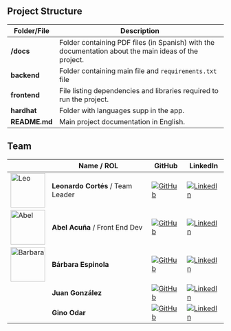 ## Project Structure

| Folder/File              | Description                                                                                  |
| ------------------------ | -------------------------------------------------------------------------------------------- |
| **/docs**                | Folder containing PDF files (in Spanish) with the documentation about the main ideas of the project.|
| **backend**                 | Folder containing main file and `requirements.txt` file |
| **frontend**     | File listing dependencies and libraries required to run the project.                           |
| **hardhat**            | Folder with languages supp in the app.                           |
| **README.md**            | Main project documentation in English.                                                         |



## Team

|  | Name / ROL                  | GitHub                                                                                      | LinkedIn                                                                                           |
|------|------------------------|--------------------------------------------------------------------------------------------|---------------------------------------------------------------------------------------------------|
| <img src="https://drive.google.com/uc?export=view&id=1bKk25gBW5-KdsSWzl4B2g68N-tqb2Hjj" alt="Leo" width="80"> | **Leonardo Cortés** / Team Leader   | [![GitHub](https://img.shields.io/badge/GitHub-181717?style=flat-square&logo=github&logoColor=white)](https://github.com/leocortes85/) | [![LinkedIn](https://img.shields.io/badge/LinkedIn-%231DA1F2.svg?style=flat-square&logo=linkedin&logoColor=white)](https://www.linkedin.com/in/leonardo-cort%C3%A9s-zambrano/) |
| <img src="https://drive.google.com/uc?export=view&id=1EGetWqb2XcOIv0_BqcfhUXE_d94wG5Mr" alt="Abel" width="80"> | **Abel Acuña**  /  Front End Dev   | [![GitHub](https://img.shields.io/badge/GitHub-181717?style=flat-square&logo=github&logoColor=white)](https://github.com/Ronin-21 )     | [![LinkedIn](https://img.shields.io/badge/LinkedIn-%231DA1F2.svg?style=flat-square&logo=linkedin&logoColor=white)](https://www.linkedin.com/in/abel-acuña-roninwebdesign/) |
| <img src="https://drive.google.com/uc?export=view&id=1oCibq-HMzcC9flDSmvWsQZXzwRWHSDae" alt="Barbara" width="80"> | **Bárbara Espinola**    | [![GitHub](https://img.shields.io/badge/GitHub-181717?style=flat-square&logo=github&logoColor=white)](https://github.com/BaEsp1/) | [![LinkedIn](https://img.shields.io/badge/LinkedIn-%231DA1F2.svg?style=flat-square&logo=linkedin&logoColor=white)](https://www.linkedin.com/in/Baesp/) |
|   | **Juan González**      | [![GitHub](https://img.shields.io/badge/GitHub-181717?style=flat-square&logo=github&logoColor=white)](https://github.com/juanfrank77/) | [![LinkedIn](https://img.shields.io/badge/LinkedIn-%231DA1F2.svg?style=flat-square&logo=linkedin&logoColor=white)](https://www.linkedin.com/in/juanfrank77/) |
|   | **Gino Odar**          | [![GitHub](https://img.shields.io/badge/GitHub-181717?style=flat-square&logo=github&logoColor=white)](https://github.com/gino23odar/) | [![LinkedIn](https://img.shields.io/badge/LinkedIn-%231DA1F2.svg?style=flat-square&logo=linkedin&logoColor=white)](https://www.linkedin.com/in/gino-odar/) |
